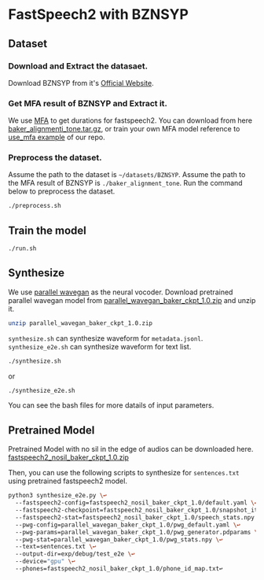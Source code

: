 

# FastSpeech2 with BZNSYP

## Dataset

### Download and Extract the datasaet.
Download BZNSYP from it's [Official Website](https://test.data-baker.com/data/index/source).
### Get MFA result of BZNSYP and Extract it.

We use [MFA](https://github.com/MontrealCorpusTools/Montreal-Forced-Aligner) to get durations for fastspeech2.
You can download from here [baker_alignmenti_tone.tar.gz](https://paddlespeech.bj.bcebos.com/MFA/BZNSYP/with_tone/baker_alignmenti_tone.tar.gz), or train your own MFA model reference to  [use_mfa example](https://github.com/PaddlePaddle/Parakeet/tree/develop/examples/use_mfa) of our repo.

### Preprocess the dataset.

Assume the path to the dataset is `~/datasets/BZNSYP`.
Assume the path to the MFA result of BZNSYP is `./baker_alignment_tone`.
Run the command below to preprocess the dataset.

```bash
./preprocess.sh
```
## Train the model
```bash
./run.sh
```
## Synthesize
We use [parallel wavegan](https://github.com/PaddlePaddle/Parakeet/tree/develop/examples/parallelwave_gan/baker) as the neural vocoder.
Download pretrained parallel wavegan model from [parallel_wavegan_baker_ckpt_1.0.zip](https://paddlespeech.bj.bcebos.com/Parakeet/parallel_wavegan_baker_ckpt_1.0.zip) and unzip it.
```bash
unzip parallel_wavegan_baker_ckpt_1.0.zip
```
`synthesize.sh` can synthesize waveform for `metadata.jsonl`.
`synthesize_e2e.sh` can synthesize waveform for text list.

```bash
./synthesize.sh
```
or
```bash
./synthesize_e2e.sh
```

You can see the bash files for more datails of input parameters.

## Pretrained Model
Pretrained Model with no sil in the edge of audios can be downloaded here. [fastspeech2_nosil_baker_ckpt_1.0.zip](https://paddlespeech.bj.bcebos.com/Parakeet/fastspeech2_nosil_baker_ckpt_1.0.zip)

Then, you can use the following scripts to synthesize for `sentences.txt` using pretrained fastspeech2 model.
```bash
python3 synthesize_e2e.py \↩
  --fastspeech2-config=fastspeech2_nosil_baker_ckpt_1.0/default.yaml \↩
  --fastspeech2-checkpoint=fastspeech2_nosil_baker_ckpt_1.0/snapshot_iter_76000.pdz \↩
  --fastspeech2-stat=fastspeech2_nosil_baker_ckpt_1.0/speech_stats.npy \↩
  --pwg-config=parallel_wavegan_baker_ckpt_1.0/pwg_default.yaml \↩
  --pwg-params=parallel_wavegan_baker_ckpt_1.0/pwg_generator.pdparams \↩
  --pwg-stat=parallel_wavegan_baker_ckpt_1.0/pwg_stats.npy \↩
  --text=sentences.txt \↩
  --output-dir=exp/debug/test_e2e \↩
  --device="gpu" \↩
  --phones=fastspeech2_nosil_baker_ckpt_1.0/phone_id_map.txt↩
```

